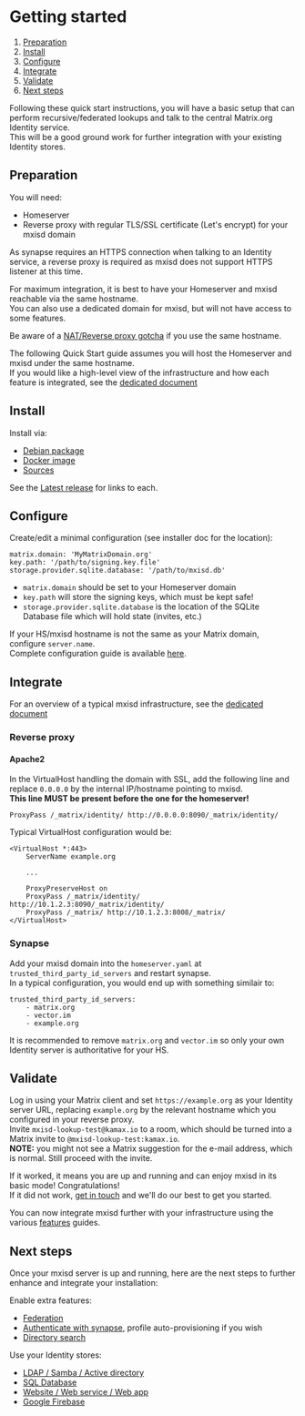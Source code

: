 # Getting started
1. [Preparation](#preparation)
2. [Install](#install)
3. [Configure](#configure)
4. [Integrate](#integrate)
5. [Validate](#validate)
6. [Next steps](#next-steps)

Following these quick start instructions, you will have a basic setup that can perform recursive/federated lookups and
talk to the central Matrix.org Identity service.  
This will be a good ground work for further integration with your existing Identity stores.

## Preparation
You will need:
- Homeserver
- Reverse proxy with regular TLS/SSL certificate (Let's encrypt) for your mxisd domain

As synapse requires an HTTPS connection when talking to an Identity service, a reverse proxy is required as mxisd does
not support HTTPS listener at this time.

For maximum integration, it is best to have your Homeserver and mxisd reachable via the same hostname.  
You can also use a dedicated domain for mxisd, but will not have access to some features.

Be aware of a [NAT/Reverse proxy gotcha](https://github.com/kamax-io/mxisd/wiki/Gotchas#nating) if you use the same
hostname.

The following Quick Start guide assumes you will host the Homeserver and mxisd under the same hostname.  
If you would like a high-level view of the infrastructure and how each feature is integrated, see the
[dedicated document](architecture.md)

## Install
Install via:
- [Debian package](install/debian.md)
- [Docker image](install/docker.md)
- [Sources](build.md)

See the [Latest release](https://github.com/kamax-io/mxisd/releases/latest) for links to each.

## Configure
Create/edit a minimal configuration (see installer doc for the location):
```
matrix.domain: 'MyMatrixDomain.org'
key.path: '/path/to/signing.key.file'
storage.provider.sqlite.database: '/path/to/mxisd.db'
```  
- `matrix.domain` should be set to your Homeserver domain
- `key.path` will store the signing keys, which must be kept safe!
- `storage.provider.sqlite.database` is the location of the SQLite Database file which will hold state (invites, etc.)

If your HS/mxisd hostname is not the same as your Matrix domain, configure `server.name`.  
Complete configuration guide is available [here](configure.md).

## Integrate
For an overview of a typical mxisd infrastructure, see the [dedicated document](architecture.md)
### Reverse proxy
#### Apache2
In the VirtualHost handling the domain with SSL, add the following line and replace `0.0.0.0` by the internal IP/hostname
pointing to mxisd.  
**This line MUST be present before the one for the homeserver!**
```
ProxyPass /_matrix/identity/ http://0.0.0.0:8090/_matrix/identity/
```

Typical VirtualHost configuration would be:
```
<VirtualHost *:443>
    ServerName example.org
    
    ...
    
    ProxyPreserveHost on
    ProxyPass /_matrix/identity/ http://10.1.2.3:8090/_matrix/identity/
    ProxyPass /_matrix/ http://10.1.2.3:8008/_matrix/
</VirtualHost>
```

### Synapse
Add your mxisd domain into the `homeserver.yaml` at `trusted_third_party_id_servers` and restart synapse.  
In a typical configuration, you would end up with something similair to:
```
trusted_third_party_id_servers:
    - matrix.org
    - vector.im
    - example.org
```
It is recommended to remove `matrix.org` and `vector.im` so only your own Identity server is authoritative for your HS.

## Validate
Log in using your Matrix client and set `https://example.org` as your Identity server URL, replacing `example.org` by
the relevant hostname which you configured in your reverse proxy.  
Invite `mxisd-lookup-test@kamax.io` to a room, which should be turned into a Matrix invite to `@mxisd-lookup-test:kamax.io`.  
**NOTE:** you might not see a Matrix suggestion for the e-mail address, which is normal. Still proceed with the invite.
  
If it worked, it means you are up and running and can enjoy mxisd in its basic mode! Congratulations!  
If it did not work, [get in touch](#support) and we'll do our best to get you started.

You can now integrate mxisd further with your infrastructure using the various [features](README.md) guides.

## Next steps
Once your mxisd server is up and running, here are the next steps to further enhance and integrate your installation:

Enable extra features:
- [Federation](features/federation.md)
- [Authenticate with synapse](features/authentication.md), profile auto-provisioning if you wish
- [Directory search](features/directory-users.md)

Use your Identity stores:
- [LDAP / Samba / Active directory](backends/ldap.md)
- [SQL Database](backends/sql.md)
- [Website / Web service / Web app](backends/rest.md)
- [Google Firebase](backends/firebase.md)
